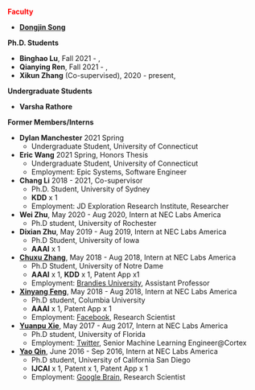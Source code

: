 
**<span style="color:red">Faculty</span>**
* [**Dongjin Song**](https://songdj.github.io/)

**Ph.D. Students**

* **Binghao Lu**, Fall 2021 - ,
* **Qianying Ren**, Fall 2021 - ,
* **Xikun Zhang** (Co-supervised), 2020 - present,

**Undergraduate Students**
* **Varsha Rathore**

**Former Members/Interns**
* **Dylan Manchester** 2021 Spring
  * Undergraduate Student, University of Connecticut
* **Eric Wang** 2021 Spring, Honors Thesis
  * Undergraduate Student, University of Connecticut
  * Employment: Epic Systems, Software Engineer
* **Chang Li** 2018 - 2021, Co-supervisor
  * Ph.D. Student, University of Sydney
  * **KDD** x 1
  * Employment: JD Exploration Research Institute, Researcher
* **Wei Zhu**, May 2020 - Aug 2020, Intern at NEC Labs America
  * Ph.D student, University of Rochester
* **Dixian Zhu**, May 2019 - Aug 2019, Intern at NEC Labs America
  * Ph.D Student, University of Iowa
  * **AAAI** x 1
* [**Chuxu Zhang**](https://chuxuzhang.github.io/), May 2018 - Aug 2018, Intern at NEC Labs America
  * Ph.D Student, University of Notre Dame
  * **AAAI** x 1, **KDD** x 1, Patent App x1
  * Employment: [Brandies University](https://www.brandeis.edu/), Assistant Professor
* [**Xinyang Feng**](http://www.columbia.edu/~xf2143/), May 2018 - Aug 2018, Intern at NEC Labs America
  * Ph.D student, Columbia University
  * **AAAI** x 1, Patent App x 1
  * Employment: [Facebook](www.facebook.com), Research Scientist
* [**Yuanpu Xie**](https://www.linkedin.com/in/yuanpu-x-712a6353/), May 2017 - Aug 2017, Intern at NEC Labs America
  * Ph.D student, University of Florida
  * Employment: [Twitter](https://twitter.com/), Senior Machine Learning Engineer@Cortex
* [**Yao Qin**](http://cseweb.ucsd.edu/~yaq007/), June 2016 - Sep 2016, Intern at NEC Labs America
  * Ph.D student, University of California San Diego
  * **IJCAI** x 1, Patent x 1, Patent App x 1
  * Employment: [Google Brain](https://research.google/teams/brain/), Research Scientist
